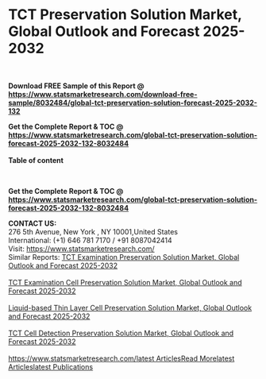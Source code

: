 <h1>TCT Preservation Solution Market, Global Outlook and Forecast 2025-2032</h1><br/><p><strong>Download FREE Sample of this Report @ <a href="https://www.statsmarketresearch.com/download-free-sample/8032484/global-tct-preservation-solution-forecast-2025-2032-132">https://www.statsmarketresearch.com/download-free-sample/8032484/global-tct-preservation-solution-forecast-2025-2032-132</a></strong></p><div><b>Get the Complete Report & TOC @ <a href="https://www.statsmarketresearch.com/global-tct-preservation-solution-forecast-2025-2032-132-8032484">https://www.statsmarketresearch.com/global-tct-preservation-solution-forecast-2025-2032-132-8032484</a></b></div><br><b>Table of content</b><p><br><div><b>Get the Complete Report & TOC @ <a href="https://www.statsmarketresearch.com/global-tct-preservation-solution-forecast-2025-2032-132-8032484">https://www.statsmarketresearch.com/global-tct-preservation-solution-forecast-2025-2032-132-8032484</a></b></div></p> <b>CONTACT US:</b><br>276 5th Avenue, New York , NY 10001,United States<br>International: (+1) 646 781 7170 / +91 8087042414<br>Visit: <a href="https://www.statsmarketresearch.com/">https://www.statsmarketresearch.com/</a><br>Similar Reports: <a href="https://www.statsmarketresearch.com/global-tct-preservation-solution-forecast-2025-2032-132-8032484">TCT Examination Preservation Solution Market, Global Outlook and Forecast 2025-2032</a><br/><br/><a href="https://www.statsmarketresearch.com/global-tct-preservation-solution-forecast-2025-2032-132-8032484">TCT Examination Cell Preservation Solution Market, Global Outlook and Forecast 2025-2032</a><br/><br/><a href="https://www.statsmarketresearch.com/global-tct-preservation-solution-forecast-2025-2032-132-8032484">Liquid-based Thin Layer Cell Preservation Solution Market, Global Outlook and Forecast 2025-2032</a><br/><br/><a href="https://www.statsmarketresearch.com/global-tct-preservation-solution-forecast-2025-2032-132-8032484">TCT Cell Detection Preservation Solution Market, Global Outlook and Forecast 2025-2032</a><br/><br/><a href="https://gyeongbokgung.com">https://www.statsmarketresearch.com/</a><a href="https://hallyeomaritime.com">latest Articles</a><a href="https://jingwansa.com">Read More</a><a href=https://nguoiviet.jp/">latest Articles</a><a href="https://www.intelmarketresearch.com/">latest Publications</a>